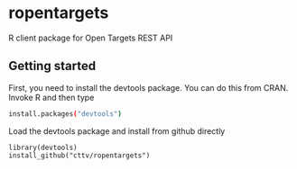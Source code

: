 # ropentargets
R client package for Open Targets REST API

## Getting started

First, you need to install the devtools package. You can do this from CRAN. Invoke R and then type
```sh
install.packages("devtools")
```
Load the devtools package and install from github directly
```
library(devtools)
install_github("cttv/ropentargets")
```
